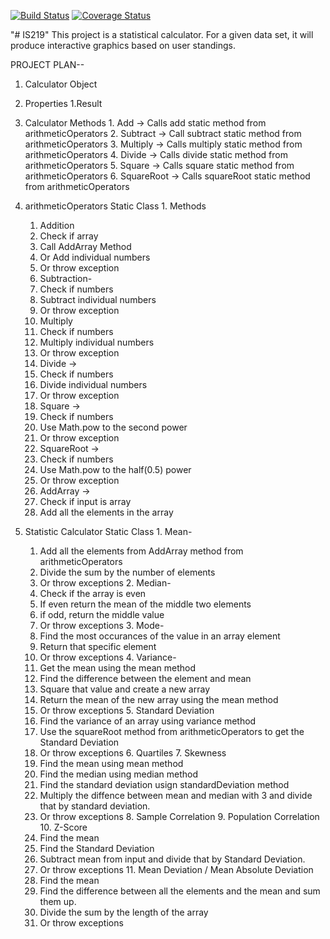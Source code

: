 [![Build Status](https://travis-ci.com/Zoraiz-Naeem/IS219.svg?branch=master)](https://travis-ci.com/Zoraiz-Naeem/IS219) [![Coverage Status](https://coveralls.io/repos/github/Zoraiz-Naeem/IS219/badge.svg?branch=master)](https://coveralls.io/github/Zoraiz-Naeem/IS219?branch=master)

"# IS219" 
This project is  a statistical calculator. For a given data set, it will produce interactive graphics based on user standings.

PROJECT PLAN--

1. Calculator Object
  1. Properties
    1.Result 
  2. Calculator Methods
    1. Add -> Calls add static method from arithmeticOperators
    2. Subtract -> Call subtract static method from arithmeticOperators
    3. Multiply -> Calls multiply static method from arithmeticOperators
    4. Divide -> Calls divide static method from arithmeticOperators
    5. Square -> Calls square static method from arithmeticOperators
    6. SquareRoot -> Calls squareRoot static method from arithmeticOperators
    
  3. arithmeticOperators Static Class
    1. Methods
      1. Addition
        1. Check if array
        2. Call AddArray Method 
        3. Or Add individual numbers
        4. Or throw exception
      2. Subtraction-
        1. Check if numbers
        2. Subtract individual numbers
        3. Or throw exception
      3. Multiply 
        1. Check if numbers
        2. Multiply individual numbers
        3. Or throw exception
      4. Divide -> 
        1. Check if numbers
        2. Divide individual numbers
        3. Or throw exception
      5. Square -> 
        1. Check if numbers
        2. Use Math.pow to the second power
        3. Or throw exception
      6. SquareRoot -> 
        1. Check if numbers
        2. Use Math.pow to the half(0.5) power
        3. Or throw exception
      7. AddArray -> 
        1. Check if input is array
        2. Add all the elements in the array
        
  4. Statistic Calculator Static Class
    1. Mean- 
      1. Add all the elements from AddArray method from arithmeticOperators  
      2. Divide the sum by the number of elements
      3. Or throw exceptions
    2. Median-
      1. Check if the array is even
      2. If even return the mean of the middle two elements
      3. if odd, return the middle value
      4. Or throw exceptions
    3. Mode- 
      1. Find the most occurances of the value in an array element
      2. Return that specific element 
      3. Or throw exceptions
    4. Variance-
      1. Get the mean using the mean method
      2. Find the difference between the element and mean
      3. Square that value and create a new array
      4. Return the mean of the new array using the mean method
      5. Or throw exceptions
    5. Standard Deviation
      1. Find the variance of an array using variance method
      2. Use the squareRoot method from arithmeticOperators to get the Standard Deviation 
      3. Or throw exceptions
    6. Quartiles
    7. Skewness
      1. Find the mean using mean method
      2. Find the median using median method
      3. Find the standard deviation usign standardDeviation method
      4. Multiply the diffence between mean and median with 3 and divide that by standard deviation.
      5. Or throw exceptions
    8. Sample Correlation
    9. Population Correlation
    10. Z-Score
      1. Find the mean
      2. Find the Standard Deviation
      3. Subtract mean from input and divide that by Standard Deviation.
      4. Or throw exceptions
    11. Mean Deviation / Mean Absolute Deviation
      1. Find the mean
      2. Find the difference between all the elements and the mean and sum them up.
      3. Divide the sum by the length of the array
      4. Or throw exceptions

